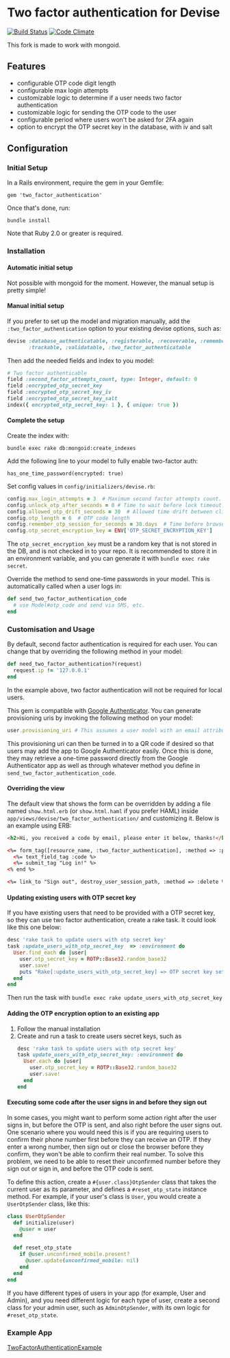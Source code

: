 # Two factor authentication for Devise

[![Build Status](https://travis-ci.org/Houdini/two_factor_authentication.svg?branch=master)](https://travis-ci.org/Houdini/two_factor_authentication)
[![Code Climate](https://codeclimate.com/github/Houdini/two_factor_authentication.png)](https://codeclimate.com/github/Houdini/two_factor_authentication)

This fork is made to work with mongoid.

## Features

* configurable OTP code digit length
* configurable max login attempts
* customizable logic to determine if a user needs two factor authentication
* customizable logic for sending the OTP code to the user
* configurable period where users won't be asked for 2FA again
* option to encrypt the OTP secret key in the database, with iv and salt

## Configuration

### Initial Setup

In a Rails environment, require the gem in your Gemfile:

    gem 'two_factor_authentication'

Once that's done, run:

    bundle install

Note that Ruby 2.0 or greater is required.

### Installation

#### Automatic initial setup
Not possible with mongoid for the moment. However, the manual setup is pretty simple!

#### Manual initial setup
If you prefer to set up the model and migration manually, add the
`:two_factor_authentication` option to your existing devise options, such as:

```ruby
devise :database_authenticatable, :registerable, :recoverable, :rememberable,
       :trackable, :validatable, :two_factor_authenticatable
```

Then add the needed fields and index to you model:
```ruby
# Two factor authenticable
field :second_factor_attempts_count, type: Integer, default: 0
field :encrypted_otp_secret_key
field :encrypted_otp_secret_key_iv
field :encrypted_otp_secret_key_salt
index({ encrypted_otp_secret_key: 1 }, { unique: true })
```

#### Complete the setup
Create the index with:

    bundle exec rake db:mongoid:create_indexes

Add the following line to your model to fully enable two-factor auth:

    has_one_time_password(encrypted: true)

Set config values in `config/initializers/devise.rb`:

```ruby
config.max_login_attempts = 3  # Maximum second factor attempts count.
config.unlock_otp_after_seconds = 0 # Time to wait before lock timeout. 0 disables automatic unlock.
config.allowed_otp_drift_seconds = 30  # Allowed time drift between client and server.
config.otp_length = 6  # OTP code length
config.remember_otp_session_for_seconds = 30.days  # Time before browser has to enter OTP code again. Default is 0.
config.otp_secret_encryption_key = ENV['OTP_SECRET_ENCRYPTION_KEY']
```
The `otp_secret_encryption_key` must be a random key that is not stored in the
DB, and is not checked in to your repo. It is recommended to store it in an
environment variable, and you can generate it with `bundle exec rake secret`.

Override the method to send one-time passwords in your model. This is
automatically called when a user logs in:

```ruby
def send_two_factor_authentication_code
  # use Model#otp_code and send via SMS, etc.
end
```

### Customisation and Usage

By default, second factor authentication is required for each user. You can
change that by overriding the following method in your model:

```ruby
def need_two_factor_authentication?(request)
  request.ip != '127.0.0.1'
end
```

In the example above, two factor authentication will not be required for local
users.

This gem is compatible with [Google Authenticator](https://support.google.com/accounts/answer/1066447?hl=en).
You can generate provisioning uris by invoking the following method on your model:

```ruby
user.provisioning_uri # This assumes a user model with an email attribute
```

This provisioning uri can then be turned in to a QR code if desired so that
users may add the app to Google Authenticator easily.  Once this is done, they
may retrieve a one-time password directly from the Google Authenticator app as
well as through whatever method you define in
`send_two_factor_authentication_code`.

#### Overriding the view

The default view that shows the form can be overridden by adding a
file named `show.html.erb` (or `show.html.haml` if you prefer HAML)
inside `app/views/devise/two_factor_authentication/` and customizing it.
Below is an example using ERB:


```html
<h2>Hi, you received a code by email, please enter it below, thanks!</h2>

<%= form_tag([resource_name, :two_factor_authentication], :method => :put) do %>
  <%= text_field_tag :code %>
  <%= submit_tag "Log in!" %>
<% end %>

<%= link_to "Sign out", destroy_user_session_path, :method => :delete %>

```

#### Updating existing users with OTP secret key

If you have existing users that need to be provided with a OTP secret key, so
they can use two factor authentication, create a rake task. It could look like this one below:

```ruby
desc 'rake task to update users with otp secret key'
task :update_users_with_otp_secret_key  => :environment do
  User.find_each do |user|
    user.otp_secret_key = ROTP::Base32.random_base32
    user.save!
    puts "Rake[:update_users_with_otp_secret_key] => OTP secret key set to '#{key}' for User '#{user.email}'"
  end
end
```
Then run the task with `bundle exec rake update_users_with_otp_secret_key`

#### Adding the OTP encryption option to an existing app

1. Follow the manual installation
2. Create and run a task to create users secret keys, such as
   ```ruby
   desc 'rake task to update users with otp secret key'
   task update_users_with_otp_secret_key: :environment do
     User.each do |user|
       user.otp_secret_key = ROTP::Base32.random_base32
       user.save!
     end
   end
   ```

#### Executing some code after the user signs in and before they sign out

In some cases, you might want to perform some action right after the user signs
in, but before the OTP is sent, and also right before the user signs out. One
scenario where you would need this is if you are requiring users to confirm
their phone number first before they can receive an OTP. If they enter a wrong
number, then sign out or close the browser before they confirm, they won't be
able to confirm their real number. To solve this problem, we need to be able to
reset their unconfirmed number before they sign out or sign in, and before the
OTP code is sent.

To define this action, create a `#{user.class}OtpSender` class that takes the
current user as its parameter, and defines a `#reset_otp_state` instance method.
For example, if your user's class is `User`, you would create a `UserOtpSender`
class, like this:
```ruby
class UserOtpSender
  def initialize(user)
    @user = user
  end

  def reset_otp_state
    if @user.unconfirmed_mobile.present?
      @user.update(unconfirmed_mobile: nil)
    end
  end
end
```
If you have different types of users in your app (for example, User and Admin),
and you need different logic for each type of user, create a second class for
your admin user, such as `AdminOtpSender`, with its own logic for
`#reset_otp_state`.

### Example App

[TwoFactorAuthenticationExample](https://github.com/Houdini/TwoFactorAuthenticationExample)
